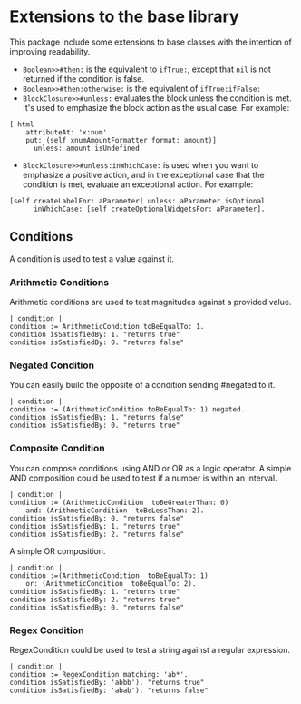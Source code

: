 # Extensions to the base library

This package include some extensions to base classes with the intention of
improving readability.

- `Boolean>>#then:` is the equivalent to `ifTrue:`, except that `nil` is not
  returned if the condition is false.
- `Boolean>>#then:otherwise:` is the equivalent of `ifTrue:ifFalse:`
- `BlockClosure>>#unless:` evaluates the block unless the condition is met. It's
  used to emphasize the block action as the usual case. For example:

```smalltalk
[ html
    attributeAt: 'x:num'
    put: (self xnumAmountFormatter format: amount)]
      unless: amount isUndefined
```

- `BlockClosure>>#unless:inWhichCase:` is used when you want to emphasize a
positive action, and in the exceptional case that the condition is met,
evaluate an exceptional action.
For example:

```smalltalk
[self createLabelFor: aParameter] unless: aParameter isOptional
      inWhichCase: [self createOptionalWidgetsFor: aParameter].
```

## Conditions

A condition is used to test a value against it.

### Arithmetic Conditions

Arithmetic conditions are used to test magnitudes against a provided value.

```smalltalk
| condition |
condition := ArithmeticCondition toBeEqualTo: 1.
condition isSatisfiedBy: 1. "returns true"
condition isSatisfiedBy: 0. "returns false"
```

### Negated Condition

You can easily build the opposite of a condition sending #negated to it.

```smalltalk
| condition |
condition := (ArithmeticCondition toBeEqualTo: 1) negated.
condition isSatisfiedBy: 1. "returns false"
condition isSatisfiedBy: 0. "returns true"
```

### Composite Condition

You can compose conditions using AND or OR as a logic operator. A simple AND
composition could be used to test if a number is within an interval.

```smalltalk
| condition |
condition := (ArithmeticCondition  toBeGreaterThan: 0)
    and: (ArithmeticCondition  toBeLessThan: 2).
condition isSatisfiedBy: 0. "returns false"
condition isSatisfiedBy: 1. "returns true"
condition isSatisfiedBy: 2. "returns false"
```

A simple OR composition.

```smalltalk
| condition |
condition :=(ArithmeticCondition  toBeEqualTo: 1)
    or: (ArithmeticCondition  toBeEqualTo: 2).
condition isSatisfiedBy: 1. "returns true"
condition isSatisfiedBy: 2. "returns true"
condition isSatisfiedBy: 0. "returns false"
```

### Regex Condition

RegexCondition could be used to test a string against a regular expression.

```smalltalk
| condition |
condition := RegexCondition matching: 'ab*'.
condition isSatisfiedBy: 'abbb'). "returns true"
condition isSatisfiedBy: 'abab'). "returns false"
```
